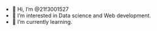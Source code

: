 - 👋 Hi, I’m @21f3001527
- 👀 I’m interested in Data science and Web development.
- 🌱 I’m currently learning.


<!---
21f3001527/21f3001527 is a ✨ special ✨ repository because its `README.md` (this file) appears on your GitHub profile.
You can click the Preview link to take a look at your changes.
--->
